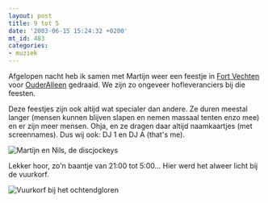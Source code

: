 ```yaml
---
layout: post
title: 9 tot 5
date: '2003-06-15 15:24:32 +0200'
mt_id: 483
categories:
- muziek
---
```

Afgelopen nacht heb ik samen met Martijn weer een feestje in <a href="http://www.fortvechten.nl/">Fort Vechten</a> voor <a href="http://www.ouderalleen.nl/">OuderAlleen</a> gedraaid. We zijn zo ongeveer hofleveranciers bij die feesten.

Deze feestjes zijn ook altijd wat specialer dan andere. Ze duren meestal langer (mensen kunnen blijven slapen en nemen massaal tenten enzo mee) en er zijn meer mensen. Ohja, en ze dragen daar altijd naamkaartjes (met screennames). Dus wij ook: DJ 1 en DJ A (that's me).

<img src="{{ site.url }}/images/dj1_en_djA.jpg" alt="Martijn en Nils, de discjockeys" />

Lekker hoor, zo'n baantje van 21:00 tot 5:00... Hier werd het alweer licht bij de vuurkorf.

<img src="{{ site.url }}/images/vuurkorf.jpg" alt="Vuurkorf bij het ochtendgloren" />
